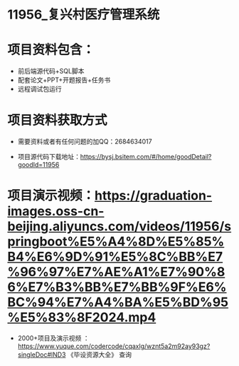  #  11956_复兴村医疗管理系统
 
 #  项目资料包含：
 *  前后端源代码+SQL脚本
 *  配套论文+PPT+开题报告+任务书
 *  远程调试包运行

 #  项目资料获取方式
 *  需要资料或者有任何问题的加QQ：2684634017

 *  项目源代码下载地址：https://bysj.bsitem.com/#/home/goodDetail?goodId=11956
   
 #  项目演示视频：https://graduation-images.oss-cn-beijing.aliyuncs.com/videos/11956/springboot%E5%A4%8D%E5%85%B4%E6%9D%91%E5%8C%BB%E7%96%97%E7%AE%A1%E7%90%86%E7%B3%BB%E7%BB%9F%E6%BC%94%E7%A4%BA%E5%BD%95%E5%83%8F2024.mp4
          
 *  2000+项目及演示视频 ：https://www.yuque.com/codercode/cqaxlg/wznt5a2m92ay93gz?singleDoc#lND3 《毕设资源大全》
   查询
